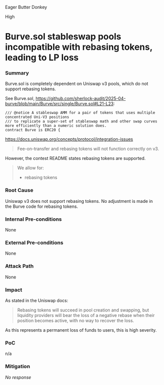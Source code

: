 Eager Butter Donkey

High

# Burve.sol stableswap pools incompatible with rebasing tokens, leading to LP loss

### Summary

Burve.sol is completely dependent on Uniswap v3 pools, which do not support rebasing tokens.

See Burve.sol, https://github.com/sherlock-audit/2025-04-burve/blob/main/Burve/src/single/Burve.sol#L21-L23:
```solidity
/// @notice A stableswap AMM for a pair of tokens that uses multiple concentrated Uni-V3 positions
/// to replicate a super-set of stableswap math and other swap curves more efficiently than a numeric solution does.
contract Burve is ERC20 {
```

https://docs.uniswap.org/concepts/protocol/integration-issues
> Fee-on-transfer and rebasing tokens will not function correctly on v3.

However, the contest README states rebasing tokens are supported.
> We allow for:
>
>   - rebasing tokens

### Root Cause

Uniswap v3 does not support rebasing tokens. No adjustment is made in the Burve code for rebasing tokens.

### Internal Pre-conditions

None

### External Pre-conditions

None

### Attack Path

None

### Impact

As stated in the Uniswap docs:

> Rebasing tokens will succeed in pool creation and swapping, but liquidity providers will bear the loss of a negative rebase when their position becomes active, with no way to recover the loss.

As this represents a permanent loss of funds to users, this is high severity.

### PoC

n/a

### Mitigation

_No response_